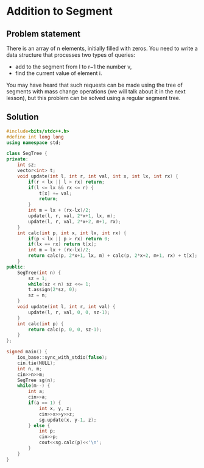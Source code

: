 # Addition to Segment

## Problem statement

There is an array of n elements, initially filled with zeros. You need to write a data structure that processes two types of queries:

- add to the segment from l to r−1 the number v,
- find the current value of element i.

You may have heard that such requests can be made using the tree of segments with mass change operations (we will talk about it in the next lesson), but this problem can be solved using a regular segment tree.

## Solution

```cpp
#include<bits/stdc++.h>
#define int long long
using namespace std;

class SegTree {
private:
    int sz;
    vector<int> t;
    void update(int l, int r, int val, int x, int lx, int rx) {
        if(r < lx || l > rx) return;
        if(l <= lx && rx <= r) {
            t[x] += val;
            return;
        }
        int m = lx + (rx-lx)/2;
        update(l, r, val, 2*x+1, lx, m);
        update(l, r, val, 2*x+2, m+1, rx);
    }
    int calc(int p, int x, int lx, int rx) {
        if(p < lx || p > rx) return 0;
        if(lx == rx) return t[x];
        int m = lx + (rx-lx)/2;
        return calc(p, 2*x+1, lx, m) + calc(p, 2*x+2, m+1, rx) + t[x];
    }
public:
    SegTree(int n) {
        sz = 1;
        while(sz < n) sz <<= 1;
        t.assign(2*sz, 0);
        sz = n;
    }
    void update(int l, int r, int val) {
        update(l, r, val, 0, 0, sz-1);
    }
    int calc(int p) {
        return calc(p, 0, 0, sz-1);
    }
};

signed main() {
    ios_base::sync_with_stdio(false);
    cin.tie(NULL);
    int n, m;
    cin>>n>>m;
    SegTree sg(n);
    while(m--) {
        int a;
        cin>>a;
        if(a == 1) {
            int x, y, z;
            cin>>x>>y>>z;
            sg.update(x, y-1, z);
        } else {
            int p;
            cin>>p;
            cout<<sg.calc(p)<<'\n';
        }
    }
}
```
